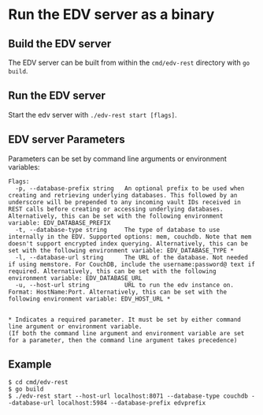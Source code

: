 # Run the EDV server as a binary

## Build the EDV server

The EDV server can be built from within the `cmd/edv-rest` directory with `go build`.

## Run the EDV server

Start the edv server with `./edv-rest start [flags]`.

## EDV server Parameters

Parameters can be set by command line arguments or environment variables:

```
Flags:
  -p, --database-prefix string   An optional prefix to be used when creating and retrieving underlying databases. This followed by an underscore will be prepended to any incoming vault IDs received in REST calls before creating or accessing underlying databases. Alternatively, this can be set with the following environment variable: EDV_DATABASE_PREFIX
  -t, --database-type string     The type of database to use internally in the EDV. Supported options: mem, couchdb. Note that mem doesn't support encrypted index querying. Alternatively, this can be set with the following environment variable: EDV_DATABASE_TYPE *
  -l, --database-url string      The URL of the database. Not needed if using memstore. For CouchDB, include the username:password@ text if required. Alternatively, this can be set with the following environment variable: EDV_DATABASE_URL
  -u, --host-url string          URL to run the edv instance on. Format: HostName:Port. Alternatively, this can be set with the following environment variable: EDV_HOST_URL *


* Indicates a required parameter. It must be set by either command line argument or environment variable.
(If both the command line argument and environment variable are set for a parameter, then the command line argument takes precedence)
```

## Example

```shell
$ cd cmd/edv-rest
$ go build
$ ./edv-rest start --host-url localhost:8071 --database-type couchdb --database-url localhost:5984 --database-prefix edvprefix
```
